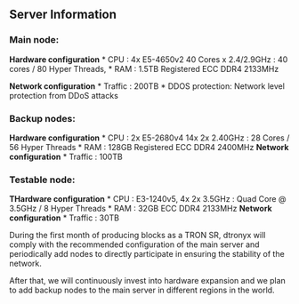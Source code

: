 ## Server Information
### Main node:
**Hardware configuration**
	* CPU		: 4x E5-4650v2 40 Cores x 2.4/2.9GHz
			: 40 cores / 80 Hyper Threads, 
	* RAM		: 1.5TB Registered ECC DDR4 2133MHz

**Network configuration**
	* Traffic	: 200TB
	* DDOS protection: Network level protection from DDoS attacks

### Backup nodes:
**Hardware configuration**
	* CPU		: 2x E5-2680v4 14x 2x 2.40GHz
			: 28 Cores / 56 Hyper Threads
	* RAM		: 128GB Registered ECC DDR4 2400MHz
**Network configuration**
	* Traffic	: 100TB

### Testable node:
**THardware configuration**
	* CPU		: E3-1240v5, 4x 2x 3.5GHz
			: Quad Core @ 3.5GHz / 8 Hyper Threads
	* RAM		: 32GB ECC DDR4 2133MHz
**Network configuration**
	* Traffic	: 30TB


During the first month of producing blocks as a TRON SR, dtronyx will comply with the recommended configuration of the main server and periodically add nodes to directly participate in ensuring the stability of the network.

After that, we will continuously invest into hardware expansion and we plan to add backup nodes to the main server in different regions in the world.